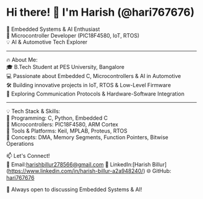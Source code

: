 # Hi there! 👋 I'm Harish (@hari767676)  

🚀 Embedded Systems & AI Enthusiast  
🔧 Microcontroller Developer (PIC18F4580, IoT, RTOS)  
💡 AI & Automotive Tech Explorer  

---

🔥 About Me:  
🎓 B.Tech Student at PES University, Bangalore  
💻 Passionate about Embedded C, Microcontrollers & AI in Automotive  
🛠 Building innovative projects in IoT, RTOS & Low-Level Firmware  
📡 Exploring Communication Protocols & Hardware-Software Integration  

---

💡 Tech Stack & Skills:  
🔹 Programming: C, Python, Embedded C  
🔹 Microcontrollers: PIC18F4580, ARM Cortex  
🔹 Tools & Platforms: Keil, MPLAB, Proteus, RTOS  
🔹 Concepts: DMA, Memory Segments, Function Pointers, Bitwise Operations  


📫 Let's Connect!  
📧 Email:harishbillur278566@gmail.com
💼 LinkedIn:[Harish Billur] (https://www.linkedin.com/in/harish-billur-a2a948240/)
🌐 GitHub: [hari767676](https://github.com/hari767676)  

🚀 Always open to discussing Embedded Systems & AI!  
